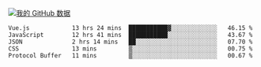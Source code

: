[![我的 GitHub 数据](https://github-readme-stats.vercel.app/api?username=unbrain&?theme=dark)]()

<!--START_SECTION:waka-->
```text
Vue.js            13 hrs 24 mins  ███████████▓░░░░░░░░░░░░░   46.15 % 
JavaScript        12 hrs 41 mins  ███████████░░░░░░░░░░░░░░   43.67 % 
JSON              2 hrs 14 mins   ██░░░░░░░░░░░░░░░░░░░░░░░   07.70 % 
CSS               13 mins         ▒░░░░░░░░░░░░░░░░░░░░░░░░   00.75 % 
Protocol Buffer   11 mins         ▒░░░░░░░░░░░░░░░░░░░░░░░░   00.67 % 
```
<!--END_SECTION:waka-->

